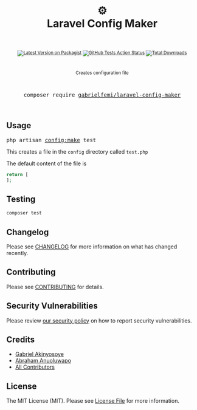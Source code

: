 <div align="center">
  <h1>
    <br/>
    ⚙️
    <br />
    Laravel Config Maker
    <br />
    <br />
  </h1>
  <sup>

[![Latest Version on Packagist](https://img.shields.io/packagist/v/gabrielfemi/laravel-config-maker.svg?style=flat-square)](https://packagist.org/packages/gabrielfemi/laravel-config-maker)
[![GitHub Tests Action Status](https://img.shields.io/github/workflow/status/gabrielfemi/laravel-config-maker/run-tests?label=tests)](https://github.com/gabrielfemi/laravel-config-maker/actions?query=workflow%3Arun-tests+branch%3Amaster)
[![Total Downloads](https://img.shields.io/packagist/dt/gabrielfemi/laravel-config-maker.svg?style=flat-square)](https://packagist.org/packages/gabrielfemi/laravel-config-maker)


<br />

Creates configuration file
    
</sup>
<br />

  <pre>composer require <a href="https://packagist.org/packages/gabrielfemi/laravel-config-maker">gabrielfemi/laravel-config-maker</a></pre>
  <br />
</div>

## Usage
<pre>php artisan <a href="#">config:make</a> test</pre>

This creates a file in the ```config``` directory called ```test.php```

The default content of the file is 
```php
return [
];
``` 
## Testing

``` bash
composer test
```

## Changelog

Please see [CHANGELOG](CHANGELOG.md) for more information on what has changed recently.

## Contributing

Please see [CONTRIBUTING](.github/CONTRIBUTING.md) for details.

## Security Vulnerabilities

Please review [our security policy](../../security/policy) on how to report security vulnerabilities.

## Credits

- [Gabriel Akinyosoye](https://github.com/GabrielFemi)
- [Abraham Anuoluwapo](https://github.com/anubra266)
- [All Contributors](../../contributors)

## License

The MIT License (MIT). Please see [License File](LICENSE.md) for more information.
